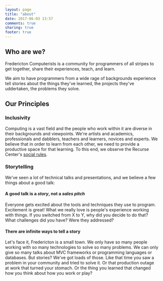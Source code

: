```yaml
---
layout: page
title: "about"
date: 2017-06-03 13:57
comments: true
sharing: true
footer: true
---
```

## Who are we?

Fredericton Computerists is a community for programmers of all stripes to get
together, share their experiences, teach, and learn.

We aim to have programmers from a wide rage of backgrounds experience tell
stories about the things they've learned, the projects they've uddertaken,
the problems they solve.

## Our Principles

### Inclusivity

Computing is a vast field and the people who work within it are diverse in their
backgrounds and viewpoints. We're artists and academics, professionals and dabblers,
teachers and learners, novices and experts. We believe that in order to learn from
each other, we need to provide a productive space for that learning. To this end,
we observe the Recurse Center's [social rules](https://www.recurse.com/manual#sub-sec-social-rules).

### Storytelling

We've seen a lot of technical talks and presentations, and we believe a few things
about a good talk:

#### A good talk is a *story*, not a *sales pitch*

Everyone gets excited about the tools and techniques they use to program. Excitement
is great! What we really love is people's experience working with things. If you switched
from X to Y, why did you decide to do that? What challenges did you have? Were
they addressed?

#### There are infinite ways to tell a story

Let's face it, Fredericton is a small town. We only have so many people working with
so many technologies to solve so many problems. We can only give so many talks about
MVC frameworks or programming languages or databases. But stories? We've got loads
of those. Like that time you saw a problem in your community and tried to solve it.
Or that production outage at work that turned your stomach. Or the thing you learned
that changed how you think about how you work or play?
